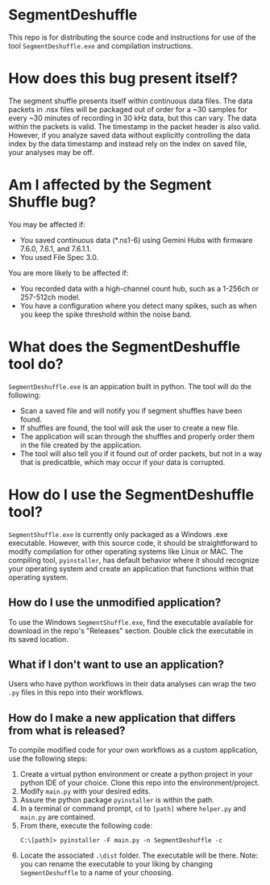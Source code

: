 # SegmentDeshuffle
This repo is for distributing the source code and instructions for use of the tool `SegmentDeshuffle.exe` and compilation instructions.

# How does this bug present itself?
The segment shuffle presents itself within continuous data files. The data packets in .nsx files will be packaged out of order for a ~30 samples for every ~30 minutes of recording in 30 kHz data, but this can vary. The data within the packets is valid. The timestamp in the packet header is also valid. However, if you analyze saved data without explicitly controlling the data index by the data timestamp and instead rely on the index on saved file, your analyses may be off.

# Am I affected by the Segment Shuffle bug?
You may be affected if:
* You saved continuous data (*.ns1-6) using Gemini Hubs with firmware 7.6.0, 7.6.1, and 7.6.1.1.
* You used File Spec 3.0.

You are more likely to be affected if:
* You recorded data with a high-channel count hub, such as a 1-256ch or 257-512ch model.
* You have a configuration where you detect many spikes, such as when you keep the spike threshold within the noise band.

# What does the SegmentDeshuffle tool do?
`SegmentDeshuffle.exe` is an appication built in python. The tool will do the following:
* Scan a saved file and will notify you if segment shuffles have been found.
* If shuffles are found, the tool will ask the user to create a new file.
* The application will scan through the shuffles and properly order them in the file created by the application.
* The tool will also tell you if it found out of order packets, but not in a way that is predicatble, which may occur if your data is corrupted.

# How do I use the SegmentDeshuffle tool? 
`SegmentShuffle.exe` is currently only packaged as a Windows .exe executable. However, with this source code, it should be straightforward to modify compilation for other operating systems like Linux or MAC. The compiling tool, `pyinstaller`, has default behavior where it should recognize your operating system and create an application that functions within that operating system.

## How do I use the unmodified application?
To use the Windows `SegmentShuffle.exe`, find the executable available for download in the repo's "Releases" section. Double click the executable in its saved location.

## What if I don't want to use an application?
Users who have python workflows in their data analyses can wrap the two `.py` files in this repo into their workflows.

## How do I make a new application that differs from what is released?
To compile modified code for your own workflows as a custom application, use the following steps:
1. Create a virtual python environment or create a python project in your python IDE of your choice. Clone this repo into the environment/project.
2. Modify `main.py` with your desired edits.
3. Assure the python package `pyinstaller` is within the path.
4. In a terminal or command prompt, `cd` to `[path]` where `helper.py` and `main.py` are contained.
5. From there, execute the following code:
    ```
    C:\[path]> pyinstaller -F main.py -n SegmentDeshuffle -c
    ```
6. Locate the associated `.\dist` folder. The executable will be there. Note: you can rename the executable to your liking by changing `SegmentDeshuffle` to a name of your choosing.

